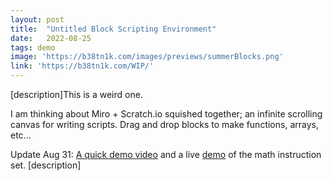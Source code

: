 ```yaml
---
layout: post
title:  "Untitled Block Scripting Environment"
date:   2022-08-25
tags: demo
image: 'https://b38tn1k.com/images/previews/summerBlocks.png'
link: 'https://b38tn1k.com/WIP/'
---
```


[description]This is a weird one.

I am thinking about Miro + Scratch.io squished together; an infinite scrolling canvas for writing scripts. Drag and drop blocks to make functions, arrays, etc...

Update Aug 31: [A quick demo video](https://youtu.be/raH8681pZL4) and a live [demo](https://b38tn1k.com/WIP/#demo3) of the math instruction set. [description]
